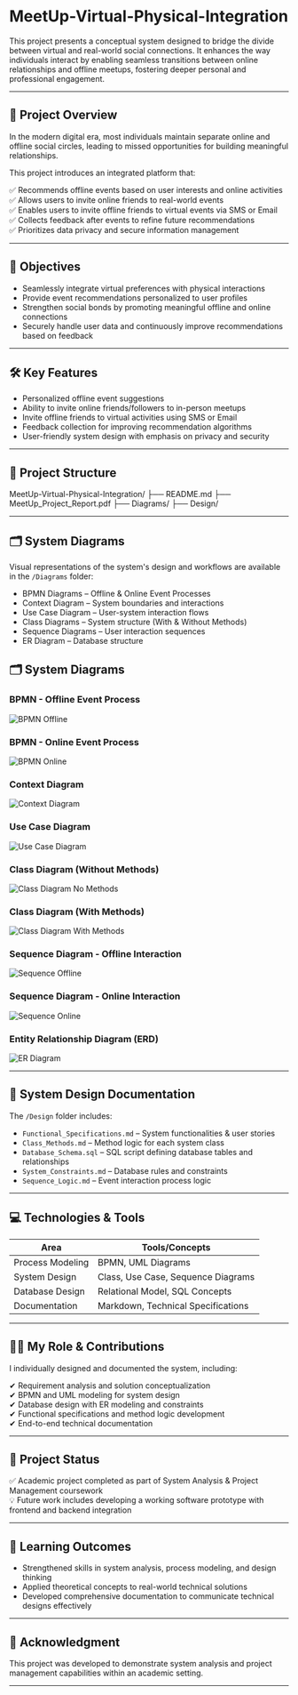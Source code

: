 # MeetUp-Virtual-Physical-Integration

This project presents a conceptual system designed to bridge the divide between virtual and real-world social connections. It enhances the way individuals interact by enabling seamless transitions between online relationships and offline meetups, fostering deeper personal and professional engagement.

---

## 🚀 Project Overview

In the modern digital era, most individuals maintain separate online and offline social circles, leading to missed opportunities for building meaningful relationships. 

This project introduces an integrated platform that:

✅ Recommends offline events based on user interests and online activities  
✅ Allows users to invite online friends to real-world events  
✅ Enables users to invite offline friends to virtual events via SMS or Email  
✅ Collects feedback after events to refine future recommendations  
✅ Prioritizes data privacy and secure information management  

---

## 🎯 Objectives

- Seamlessly integrate virtual preferences with physical interactions  
- Provide event recommendations personalized to user profiles  
- Strengthen social bonds by promoting meaningful offline and online connections  
- Securely handle user data and continuously improve recommendations based on feedback  

---

## 🛠️ Key Features

- Personalized offline event suggestions  
- Ability to invite online friends/followers to in-person meetups  
- Invite offline friends to virtual activities using SMS or Email  
- Feedback collection for improving recommendation algorithms  
- User-friendly system design with emphasis on privacy and security  

---

## 📂 Project Structure

MeetUp-Virtual-Physical-Integration/
├── README.md
├── MeetUp_Project_Report.pdf
├── Diagrams/
├── Design/

---

## 🗂️ System Diagrams

Visual representations of the system's design and workflows are available in the `/Diagrams` folder:

- BPMN Diagrams – Offline & Online Event Processes  
- Context Diagram – System boundaries and interactions  
- Use Case Diagram – User-system interaction flows  
- Class Diagrams – System structure (With & Without Methods)  
- Sequence Diagrams – User interaction sequences  
- ER Diagram – Database structure  

## 🗂️ System Diagrams

### BPMN - Offline Event Process
![BPMN Offline](BPMN_Offline_Event.png)

### BPMN - Online Event Process
![BPMN Online](BPMN_Online_Event.png)

### Context Diagram
![Context Diagram](Context_Diagram.png)

### Use Case Diagram
![Use Case Diagram](Use_Case_Diagram.png)

### Class Diagram (Without Methods)
![Class Diagram No Methods](Class_Diagram_No_Methods.png)

### Class Diagram (With Methods)
![Class Diagram With Methods](Class_Diagram_With_Methods.png)

### Sequence Diagram - Offline Interaction
![Sequence Offline](Sequence_Diagram_Offline.png)

### Sequence Diagram - Online Interaction
![Sequence Online](Sequence_Diagram_Online.png)

### Entity Relationship Diagram (ERD)
![ER Diagram](ER_Diagram.png)

---

## 📐 System Design Documentation

The `/Design` folder includes:

- `Functional_Specifications.md` – System functionalities & user stories  
- `Class_Methods.md` – Method logic for each system class  
- `Database_Schema.sql` – SQL script defining database tables and relationships  
- `System_Constraints.md` – Database rules and constraints  
- `Sequence_Logic.md` – Event interaction process logic  

---

## 💻 Technologies & Tools

| Area               | Tools/Concepts                       |
|--------------------|--------------------------------------|
| Process Modeling   | BPMN, UML Diagrams                  |
| System Design      | Class, Use Case, Sequence Diagrams  |
| Database Design    | Relational Model, SQL Concepts      |
| Documentation      | Markdown, Technical Specifications  |

---

## 👨‍💻 My Role & Contributions

I individually designed and documented the system, including:

✔ Requirement analysis and solution conceptualization  
✔ BPMN and UML modeling for system design  
✔ Database design with ER modeling and constraints  
✔ Functional specifications and method logic development  
✔ End-to-end technical documentation  

---

## 📌 Project Status

✅ Academic project completed as part of System Analysis & Project Management coursework  
💡 Future work includes developing a working software prototype with frontend and backend integration  

---

## 🎯 Learning Outcomes

- Strengthened skills in system analysis, process modeling, and design thinking  
- Applied theoretical concepts to real-world technical solutions  
- Developed comprehensive documentation to communicate technical designs effectively  

---

## 📢 Acknowledgment

This project was developed to demonstrate system analysis and project management capabilities within an academic setting.

---



